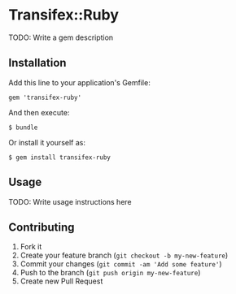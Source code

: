 # Transifex::Ruby

TODO: Write a gem description

## Installation

Add this line to your application's Gemfile:

    gem 'transifex-ruby'

And then execute:

    $ bundle

Or install it yourself as:

    $ gem install transifex-ruby

## Usage

TODO: Write usage instructions here

## Contributing

1. Fork it
2. Create your feature branch (`git checkout -b my-new-feature`)
3. Commit your changes (`git commit -am 'Add some feature'`)
4. Push to the branch (`git push origin my-new-feature`)
5. Create new Pull Request
